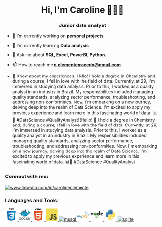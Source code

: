 <h1 align="center">Hi, I'm Caroline 👩🏻‍💻 </h1>
<h3 align="center">Junior data analyst</h3>

- 🔭 I’m currently working on **personal projects**

- 🌱 I’m currently learning **Data analysis**

- 💬 Ask me about **SQL, Excel, PowerBI, Python.**

- 📫 How to reach me **c.clementemacedo@gmail.com**

- 📄 Know about my experiences: Hello! I hold a degree in Chemistry and, during a course, I fell in love with the field of data. Currently, at 29, I'm immersed in studying data analysis. Prior to this, I worked as a quality analyst in an industry in Brazil. My responsibilities included managing quality standards, analyzing sector performance, troubleshooting, and addressing non-conformities. Now, I'm embarking on a new journey, delving deep into the realm of Data Science. I'm excited to apply my previous experience and learn more in this fascinating world of data. 📊💼 #DataScience #QualityAnalyst](Hello! 👋 I hold a degree in Chemistry and, during a course, I fell in love with the field of data. Currently, at 29, I'm immersed in studying data analysis. Prior to this, I worked as a quality analyst in an industry in Brazil. My responsibilities included managing quality standards, analyzing sector performance, troubleshooting, and addressing non-conformities. Now, I'm embarking on a new journey, delving deep into the realm of Data Science. I'm excited to apply my previous experience and learn more in this fascinating world of data. 📊💼 #DataScience #QualityAnalyst

<h3 align="left">Connect with me:</h3>
<p align="left">
<a href="https://linkedin.com/in/www.linkedin.com/in/carolineclemente" target="blank"><img align="center" src="https://raw.githubusercontent.com/rahuldkjain/github-profile-readme-generator/master/src/images/icons/Social/linked-in-alt.svg" alt="www.linkedin.com/in/carolineclemente" height="30" width="40" /></a>
</p>

<h3 align="left">Languages and Tools:</h3>
<p align="left"> <a href="https://www.w3schools.com/css/" target="_blank" rel="noreferrer"> <img src="https://raw.githubusercontent.com/devicons/devicon/master/icons/css3/css3-original-wordmark.svg" alt="css3" width="40" height="40"/> </a> <a href="https://www.docker.com/" target="_blank" rel="noreferrer"> <img src="https://raw.githubusercontent.com/devicons/devicon/master/icons/docker/docker-original-wordmark.svg" alt="docker" width="40" height="40"/> </a> <a href="https://www.w3.org/html/" target="_blank" rel="noreferrer"> <img src="https://raw.githubusercontent.com/devicons/devicon/master/icons/html5/html5-original-wordmark.svg" alt="html5" width="40" height="40"/> </a> <a href="https://developer.mozilla.org/en-US/docs/Web/JavaScript" target="_blank" rel="noreferrer"> <img src="https://raw.githubusercontent.com/devicons/devicon/master/icons/javascript/javascript-original.svg" alt="javascript" width="40" height="40"/> </a> <a href="https://www.microsoft.com/en-us/sql-server" target="_blank" rel="noreferrer"> <img src="https://www.svgrepo.com/show/303229/microsoft-sql-server-logo.svg" alt="mssql" width="40" height="40"/> </a> <a href="https://www.mysql.com/" target="_blank" rel="noreferrer"> <img src="https://raw.githubusercontent.com/devicons/devicon/master/icons/mysql/mysql-original-wordmark.svg" alt="mysql" width="40" height="40"/> </a> <a href="https://nodejs.org" target="_blank" rel="noreferrer"> <img src="https://raw.githubusercontent.com/devicons/devicon/master/icons/nodejs/nodejs-original-wordmark.svg" alt="nodejs" width="40" height="40"/> </a> <a href="https://www.python.org" target="_blank" rel="noreferrer"> <img src="https://raw.githubusercontent.com/devicons/devicon/master/icons/python/python-original.svg" alt="python" width="40" height="40"/> </a> <a href="https://www.sqlite.org/" target="_blank" rel="noreferrer"> <img src="https://www.vectorlogo.zone/logos/sqlite/sqlite-icon.svg" alt="sqlite" width="40" height="40"/> </a> </p>

